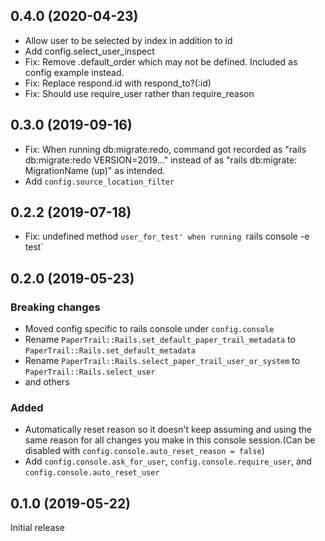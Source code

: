 ## 0.4.0 (2020-04-23)
- Allow user to be selected by index in addition to id
- Add config.select_user_inspect
- Fix: Remove .default_order which may not be defined. Included as config example instead.
- Fix: Replace respond.id with respond_to?(:id)
- Fix: Should use require_user rather than require_reason

## 0.3.0 (2019-09-16)
- Fix: When running db:migrate:redo, command got recorded as "rails db:migrate:redo VERSION=2019…"
  instead of as "rails db:migrate: MigrationName (up)" as intended.
- Add `config.source_location_filter`

## 0.2.2 (2019-07-18)
- Fix: undefined method `user_for_test' when running `rails console -e test`

## 0.2.0 (2019-05-23)

### Breaking changes
- Moved config specific to rails console under `config.console`
- Rename `PaperTrail::Rails.set_default_paper_trail_metadata` to `PaperTrail::Rails.set_default_metadata`
- Rename `PaperTrail::Rails.select_paper_trail_user_or_system` to `PaperTrail::Rails.select_user`
- and others

### Added
- Automatically reset reason so it doesn't keep assuming and using the same reason for all changes you make in this console session.(Can be disabled with `config.console.auto_reset_reason = false`)
- Add `config.console.ask_for_user`, `config.console.require_user`, and `config.console.auto_reset_user`

## 0.1.0 (2019-05-22)

Initial release
